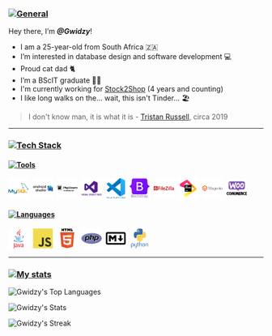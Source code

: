 ### [![General](https://readme-typing-svg.demolab.com?font=Fira+Code&weight=500&pause=1000&color=A513F7&width=435&height=28&lines=General%3A)](https://git.io/typing-svg)

Hey there, I’m **_@Gwidzy_**!
- I am a 25-year-old from South Africa 🇿🇦
- I’m interested in database design and software development 💻
- Proud cat dad 🐈
- I’m a BScIT graduate 👨‍🎓
- I'm currently working for [Stock2Shop](https://www.stock2shop.com/) (4 years and counting) 
- I like long walks on the... wait, this isn't Tinder... 🏖️
 > I don't know man, it is what it is - [Tristan Russell](https://github.com/Tristan-Russell), circa 2019

---

### [![Tech Stack](https://readme-typing-svg.demolab.com?font=Fira+Code&weight=500&pause=1000&color=A513F7&width=435&height=28&lines=Tech+Stack%3A)](https://git.io/typing-svg)
#### [![Tools](https://readme-typing-svg.demolab.com?font=Fira+Code&weight=300&pause=1000&color=A513F7&width=435&height=28&lines=Tools)](https://git.io/typing-svg)
<div>
  <img src="https://github.com/devicons/devicon/blob/master/icons/mysql/mysql-original-wordmark.svg" title="MySQL" alt="MySQL" width="40" height="40"/>&nbsp;
  <img src="https://github.com/devicons/devicon/blob/master/icons/androidstudio/androidstudio-original-wordmark.svg" title="Android Studio" alt="Android Studio" width="40" height="40"/>&nbsp;
  <img src="https://github.com/devicons/devicon/blob/master/icons/phpstorm/phpstorm-plain-wordmark.svg" title="PHPstorm" alt="PHPstorm" width="40" height="40"/>&nbsp;
  <img src="https://github.com/devicons/devicon/blob/master/icons/visualstudio/visualstudio-plain-wordmark.svg" title="Visual Studio" alt="Visual Studio" width="40" height="40"/>&nbsp;
  <img src="https://github.com/devicons/devicon/blob/master/icons/vscode/vscode-original-wordmark.svg" title="VS Code" alt="VS Code" width="40" height="40"/>&nbsp;
  <img src="https://github.com/devicons/devicon/blob/master/icons/bootstrap/bootstrap-original-wordmark.svg" title="Bootstrap" alt="Bootstrap" width="40" height="40"/>&nbsp;
  <img src="https://github.com/devicons/devicon/blob/master/icons/filezilla/filezilla-plain-wordmark.svg" title="FileZilla" alt="FileZilla" width="40" height="40"/>&nbsp;
  <img src="https://github.com/devicons/devicon/blob/master/icons/jetbrains/jetbrains-original.svg" title="JetBrains" alt="JetBrains" width="40" height="40"/>&nbsp;
  <img src="https://github.com/devicons/devicon/blob/master/icons/magento/magento-original-wordmark.svg" title="Magento" alt="Magento" width="40" height="40"/>&nbsp;
  <img src="https://github.com/devicons/devicon/blob/master/icons/woocommerce/woocommerce-original-wordmark.svg" title="WooCommerce" alt="WooCommerce" width="40" height="40"/>&nbsp;
</div>

#### [![Languages](https://readme-typing-svg.demolab.com?font=Fira+Code&weight=300&pause=1000&color=A513F7&width=435&height=28&lines=Languages)](https://git.io/typing-svg)
<div>
  <img src="https://github.com/devicons/devicon/blob/master/icons/java/java-original-wordmark.svg" title="Java" alt="Java" width="40" height="40"/>&nbsp;
  <img src="https://github.com/devicons/devicon/blob/master/icons/javascript/javascript-original.svg" title="JavaScript" alt="JavaScript" width="40" height="40"/>&nbsp;
  <img src="https://github.com/devicons/devicon/blob/master/icons/html5/html5-original-wordmark.svg" title="HTML5" alt="HTML5" width="40" height="40"/>&nbsp;
  <img src="https://github.com/devicons/devicon/blob/master/icons/php/php-original.svg" title="PHP" alt="PHP" width="40" height="40"/>&nbsp;
  <img src="https://github.com/devicons/devicon/blob/master/icons/markdown/markdown-original.svg" title="Markdown" alt="Markdown" width="40" height="40"/>&nbsp;
  <img src="https://github.com/devicons/devicon/blob/master/icons/python/python-original-wordmark.svg" title="Python" alt="Python" width="40" height="40"/>&nbsp;
</div>

---

### [![My stats](https://readme-typing-svg.demolab.com?font=Fira+Code&weight=500&pause=1000&color=A513F7&width=435&height=28&lines=My+Stats%3A)](https://git.io/typing-svg)

![Gwidzy's Top Languages](https://github-readme-stats.vercel.app/api/top-langs/?username=Gwidzy&theme=midnight-purple&show_icons=true&hide_border=false&layout=compact)

![Gwidzy's Stats](https://awesome-github-stats.azurewebsites.net/user-stats/gwidzy?cardType=level-alternate&theme=midnight-purple&preferLogin=true)

![Gwidzy's Streak](https://github-readme-streak-stats.herokuapp.com?user=Gwidzy&theme=midnight-purple&hide_border=false)

<!---
Gwidzy/Gwidzy is a ✨ special ✨ repository because its `README.md` (this file) appears on your GitHub profile.
You can click the Preview link to take a look at your changes.
--->

